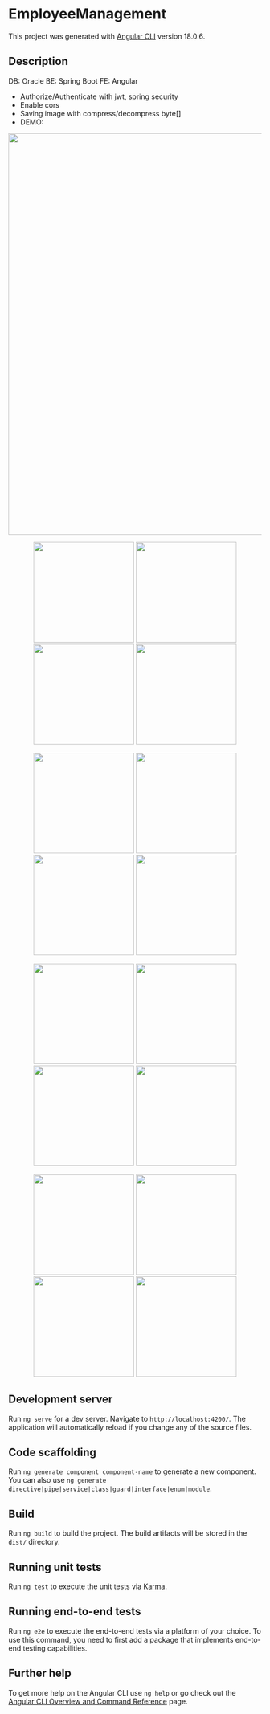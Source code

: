 # EmployeeManagement
This project was generated with [Angular CLI](https://github.com/angular/angular-cli) version 18.0.6.
## Description
DB: Oracle
BE: Spring Boot
FE: Angular
* Authorize/Authenticate with jwt, spring security
* Enable cors
* Saving image with compress/decompress byte[]
* DEMO:
<p align="middle">
    <img src="https://github.com/TrymoretimeH/EmployeeManagement/assets/96780850/0cb1ffa5-3acb-4656-94e5-243b39d9f08c" width="800">
</p>
  <p align="middle">
    <img src="https://github.com/TrymoretimeH/EmployeeManagement/assets/96780850/18f436b7-7648-4ca7-b9af-2b19f1fe3f31" width="200">
    <img src="https://github.com/TrymoretimeH/EmployeeManagement/assets/96780850/b38ed707-e6f8-4d8b-b04e-30341b6b59a0" width="200">
    <img src="https://github.com/TrymoretimeH/EmployeeManagement/assets/96780850/f2861187-0be9-4c5b-9794-4c8a560229ea" width="200">
    <img src="https://github.com/TrymoretimeH/EmployeeManagement/assets/96780850/ea989725-086d-4ce2-bdeb-351b4a3fe774" width="200">
  </p>

  <p align="middle">
    <img src="https://github.com/TrymoretimeH/EmployeeManagement/assets/96780850/c0eb99fa-c398-4805-83ba-15a481f035c8" width="200">
    <img src="https://github.com/TrymoretimeH/EmployeeManagement/assets/96780850/ab63d97c-f00c-4bc2-b1c2-c77530910c42" width="200">
    <img src="https://github.com/TrymoretimeH/EmployeeManagement/assets/96780850/ae294344-ff33-4f1d-a2bf-8c5aa364d014" width="200">
    <img src="https://github.com/TrymoretimeH/EmployeeManagement/assets/96780850/5d5240bd-dd52-4c62-b054-d220ad2d20a1" width="200">
  </p>

  <p align="middle">
    <img src="https://github.com/TrymoretimeH/EmployeeManagement/assets/96780850/4c6578ec-a664-47a4-8b63-0c797b915e12" width="200">
    <img src="https://github.com/TrymoretimeH/EmployeeManagement/assets/96780850/44abb573-3b9f-47ae-a4f8-720ec5a2c125" width="200">
    <img src="https://github.com/TrymoretimeH/EmployeeManagement/assets/96780850/5d91af2b-a4d2-4d58-bf5d-9d2f3f0cfe75" width="200">
    <img src="https://github.com/TrymoretimeH/EmployeeManagement/assets/96780850/27080a4e-c147-4e50-8402-74edb0389540" width="200">
  </p>

  <p align="middle">
    <img src="https://github.com/TrymoretimeH/EmployeeManagement/assets/96780850/6eedb235-9a67-4a1f-ba89-42a0cc99a6a5" width="200">
    <img src="https://github.com/TrymoretimeH/EmployeeManagement/assets/96780850/ca04c3af-0b3a-4f50-add3-7a501b0b92bb" width="200">
    <img src="https://github.com/TrymoretimeH/EmployeeManagement/assets/96780850/e15417b2-fca0-4cee-9c8f-e715d87cf2e2" width="200">
    <img src="https://github.com/TrymoretimeH/EmployeeManagement/assets/96780850/c76ec6e8-f4f0-4f57-b091-646c1b0fb7e9" width="200">
  </p>
  


## Development server

Run `ng serve` for a dev server. Navigate to `http://localhost:4200/`. The application will automatically reload if you change any of the source files.

## Code scaffolding

Run `ng generate component component-name` to generate a new component. You can also use `ng generate directive|pipe|service|class|guard|interface|enum|module`.

## Build

Run `ng build` to build the project. The build artifacts will be stored in the `dist/` directory.

## Running unit tests

Run `ng test` to execute the unit tests via [Karma](https://karma-runner.github.io).

## Running end-to-end tests

Run `ng e2e` to execute the end-to-end tests via a platform of your choice. To use this command, you need to first add a package that implements end-to-end testing capabilities.

## Further help

To get more help on the Angular CLI use `ng help` or go check out the [Angular CLI Overview and Command Reference](https://angular.dev/tools/cli) page.
